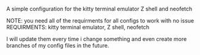 A simple configuration for the kitty terminal emulator Z shell and neofetch 

NOTE: you need all of the requirments for all configs to work with no issue
REQUIRMENTS: kitty terminal emulator, Z shell, neofetch

I will update them every time i change something and even create more branches of my config files in the future.
